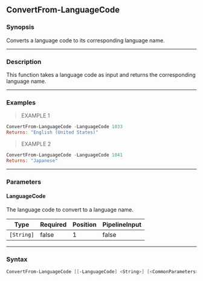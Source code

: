 ConvertFrom-LanguageCode
------------------------

### Synopsis
Converts a language code to its corresponding language name.

---

### Description

This function takes a language code as input and returns the corresponding language name.

---

### Examples
> EXAMPLE 1

```PowerShell
ConvertFrom-LanguageCode -LanguageCode 1033
Returns: "English (United States)"
```
> EXAMPLE 2

```PowerShell
ConvertFrom-LanguageCode -LanguageCode 1041
Returns: "Japanese"
```

---

### Parameters
#### **LanguageCode**
The language code to convert to a language name.

|Type      |Required|Position|PipelineInput|
|----------|--------|--------|-------------|
|`[String]`|false   |1       |false        |

---

### Syntax
```PowerShell
ConvertFrom-LanguageCode [[-LanguageCode] <String>] [<CommonParameters>]
```
